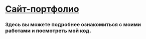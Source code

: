 # [Сайт-портфолио](https://rusatov.ru)

### Здесь вы можете подробнее ознакомиться с моими работами и посмотреть мой код.
